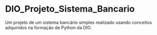 # DIO_Projeto_Sistema_Bancario
Um projeto de um sistema bancário simples realizado usando conceitos adquiridos na formação de Python da DIO.

